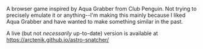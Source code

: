 A browser game inspired by Aqua Grabber from Club Penguin. Not trying to precisely emulate it or anything--I'm making this mainly because I liked Aqua Grabber and have wanted to make something similar in the past.

A live (but not *necessarily* up-to-date) version is available at https://arctenik.github.io/astro-snatcher/
